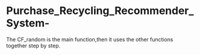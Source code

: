 # Purchase_Recycling_Recommender_System-
The CF_random is the main function,then it uses the other functions together step by step.

